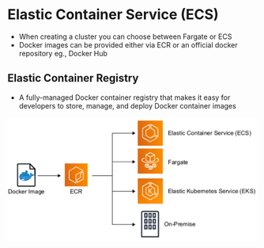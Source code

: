 # Elastic Container Service (ECS)
- When creating a cluster you can choose between Fargate or ECS
- Docker images can be provided either via ECR or an official docker repository eg., Docker Hub

## Elastic Container Registry
- A fully-managed Docker container registry that makes it easy for developers to store, manage, and deploy Docker container images

![Elastic Container Registry Flow](/pics/elastic-container-registry.png)

